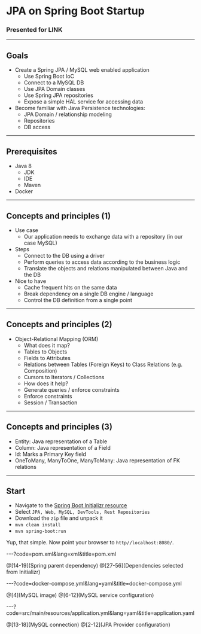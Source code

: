 # JPA on Spring Boot Startup

### Presented for LINK

---

## Goals

- Create a Spring JPA / MySQL web enabled application
    - Use Spring Boot IoC
    - Connect to a MySQL DB
    - Use JPA Domain classes
    - Use Spring JPA repositories
    - Expose a simple HAL service for accessing data
- Become familiar with Java Persistence technologies:
    - JPA Domain / relationship modeling
    - Repositories
    - DB access

---

## Prerequisites

- Java 8
    - JDK
    - IDE
    - Maven
- Docker

---

## Concepts and principles (1)

- Use case
    - Our application needs to exchange data with a repository (in our case MySQL)
- Steps
    - Connect to the DB using a driver
    - Perform queries to access data according to the business logic
    - Translate the objects and relations manipulated between Java and the DB
- Nice to have
    - Cache frequent hits on the same data
    - Break dependency on a single DB engine / language
    - Control the DB definition from a single point

---

## Concepts and principles (2)

- Object-Relational Mapping  (ORM)
    - What does it map?
	- Tables to Objects
	- Fields to Attributes
	- Relations between Tables (Foreign Keys) to Class Relations (e.g. Composition)
	- Cursors to Iterators / Collections
    - How does it help?
	- Generate queries / enforce constraints
	- Enforce constraints
	- Session / Transaction

---

## Concepts and principles (3)

- Entity: Java representation of a Table
- Column: Java representation of a Field
- Id: Marks a Primary Key field
- OneToMany, ManyToOne, ManyToMany: Java representation of FK relations

---

## Start

- Navigate to the [Spring Boot Initializr resource](https://start.spring.io/)
- Select `JPA, Web, MySQL, DevTools, Rest Repositories`
- Download the `zip` file and unpack it
- `mvn clean install`
- `mvn spring-boot:run`

Yup, that simple. Now point your browser to `http//localhost:8080/`.

---?code=pom.xml&lang=xml&title=pom.xml

@[14-19](Spring parent dependency)
@[27-56](Dependencies selected from Initializr)

---?code=docker-compose.yml&lang=yaml&title=docker-compose.yml

@[4](MySQL image)
@[6-12](MySQL service configuration)

---?code=src/main/resources/application.yml&lang=yaml&title=application.yaml

@[13-18](MySQL connection)
@[2-12](JPA Provider configuration)
